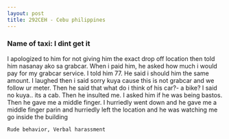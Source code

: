 ```yaml
---
layout: post
title: 292CEH - Cebu philippines
---
```


### Name of taxi: I dint get it

I apologized to him for not giving him the exact drop off location then told him nasanay ako sa grabcar. When i paid him, he asked how much i would pay for my grabcar service. I told him 77. He said i should him the same amount. I laughed then i said sorry kuya cause this is not grabcar and we follow ur meter. Then he said that what do i think of his car?- a bike? I said no kuya.. its a cab. Then he insulted me. I asked him if he was being bastos. Then he gave me a middle finger. I hurriedly went down and he gave me a middle finger parin and hurriedly left the location and he was watching me go inside the building

```Rude behavior, Verbal harassment```
